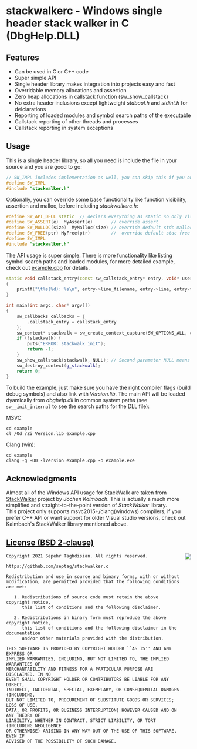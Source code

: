 # stackwalkerc - Windows single header stack walker in C (DbgHelp.DLL)

## Features

- Can be used in C or C++ code
- Super simple API
- Single header library makes integration into projects easy and fast
- Overridable memory allocations and assertion
- Zero heap allocations in callstack function (sw_show_callstack)
- No extra header inclusions except lightweight *stdbool.h* and *stdint.h* for delclarations
- Reporting of loaded modules and symbol search paths of the executable
- Callstack reporting of other threads and processes
- Callstack reporting in system exceptions

## Usage
This is a single header library, so all you need is include the file in your source and you are good to go:

```cpp
// SW_IMPL includes implementation as well, you can skip this if you only want the declarations
#define SW_IMPL
#include "stackwalker.h"
```

Optionally, you can override some base functionality like function visibility, assertion and malloc, before including *stackwalkerc.h*:

```cpp
#define SW_API_DECL static  // declars everything as static so only visible to current translation unit
#define SW_ASSERT(e)  MyAssert(e)       // override assert
#define SW_MALLOC(size)  MyMalloc(size) // override default stdc malloc
#define SW_FREE(ptr) MyFree(ptr)        //  override default stdc free
#define SW_IMPL
#include "stackwalker.h"
```

The API usage is super simple. There is more functionality like listing symbol search paths and loaded modules, for more detailed example, check out [example.cpp](example/example.cpp) for details.

```cpp
static void callstack_entry(const sw_callstack_entry* entry, void* userptr)
{
    printf("\t%s(%d): %s\n", entry->line_filename, entry->line, entry->und_fullname);
}

int main(int argc, char* argv[]) 
{
    sw_callbacks callbacks = {
        .callstack_entry = callstack_entry
    };
    sw_context* stackwalk = sw_create_context_capture(SW_OPTIONS_ALL, callbacks, NULL);
    if (!stackwalk) {
        puts("ERROR: stackwalk init");
        return -1;
    }
    sw_show_callstack(stackwalk, NULL); // Second parameter NULL means that stackwalker should resolve for current thread
    sw_destroy_context(g_stackwalk);
    return 0;
}
```

To build the example, just make sure you have the right compiler flags (build debug symbols) and also link with *Version.lib*. The main API will be loaded dyamically from *dbghelp.dll* in common system paths (see `sw__init_internal` to see the search paths for the DLL file):

MSVC:
```
cd example
cl /Od /Zi Version.lib example.cpp
```

Clang (win):
```
cd example 
clang -g -O0 -lVersion example.cpp -o example.exe
```


## Acknowledgments
Almost all of the Windows API usage for StackWalk are taken from [StackWalker](https://github.com/JochenKalmbach/StackWalker) project by *Jochen Kalmbach*. This is actually a much more simplified and straight-to-the-point version of *StackWalker* library.   
This project only supports msvc2015+/clang(windows) compilers, if you prefer C++ API or want support for older Visual studio versions, check out Kalmbach's StackWalker library mentioned above.

[License (BSD 2-clause)](https://github.com/septag/stackwalkerc/blob/master/LICENSE)
--------------------------------------------------------------------------

<a href="http://opensource.org/licenses/BSD-2-Clause" target="_blank">
<img align="right" src="http://opensource.org/trademarks/opensource/OSI-Approved-License-100x137.png">
</a>

	Copyright 2021 Sepehr Taghdisian. All rights reserved.
	
	https://github.com/septag/stackwalker.c
	
	Redistribution and use in source and binary forms, with or without
	modification, are permitted provided that the following conditions are met:
	
	   1. Redistributions of source code must retain the above copyright notice,
	      this list of conditions and the following disclaimer.
	
	   2. Redistributions in binary form must reproduce the above copyright notice,
	      this list of conditions and the following disclaimer in the documentation
	      and/or other materials provided with the distribution.
	
	THIS SOFTWARE IS PROVIDED BY COPYRIGHT HOLDER ``AS IS'' AND ANY EXPRESS OR
	IMPLIED WARRANTIES, INCLUDING, BUT NOT LIMITED TO, THE IMPLIED WARRANTIES OF
	MERCHANTABILITY AND FITNESS FOR A PARTICULAR PURPOSE ARE DISCLAIMED. IN NO
	EVENT SHALL COPYRIGHT HOLDER OR CONTRIBUTORS BE LIABLE FOR ANY DIRECT,
	INDIRECT, INCIDENTAL, SPECIAL, EXEMPLARY, OR CONSEQUENTIAL DAMAGES (INCLUDING,
	BUT NOT LIMITED TO, PROCUREMENT OF SUBSTITUTE GOODS OR SERVICES; LOSS OF USE,
	DATA, OR PROFITS; OR BUSINESS INTERRUPTION) HOWEVER CAUSED AND ON ANY THEORY OF
	LIABILITY, WHETHER IN CONTRACT, STRICT LIABILITY, OR TORT (INCLUDING NEGLIGENCE
	OR OTHERWISE) ARISING IN ANY WAY OUT OF THE USE OF THIS SOFTWARE, EVEN IF
	ADVISED OF THE POSSIBILITY OF SUCH DAMAGE.
